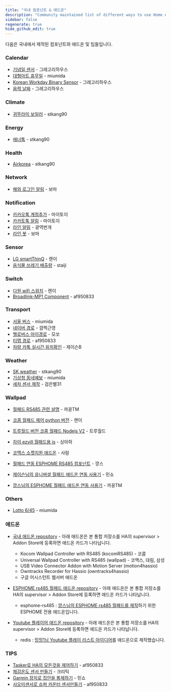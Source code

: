 ```yaml
---
title: "국내 컴포넌트 & 애드온"
description: "Community maintained list of different ways to use Home Assistant."
sidebar: false
regenerate: true
hide_github_edit: true
---
```


다음은 국내에서 제작된 컴포넌트와 애드온 및 팁들입니다.

### Calendar
* [기념일 센서](https://github.com/GrecHouse/anniversary) - 그레고리하우스
* [대형마트 휴무일](https://github.com/miumida/mart_holiday) - miumida
* [Korean Workday Binary Sensor](https://github.com/GrecHouse/korean_workday) - 그레고리하우스
* [음력 날짜](https://github.com/GrecHouse/lunar_date) - 그레고리하우스

### Climate
* [귀뚜라미 보일러](https://cafe.naver.com/koreassistant/17) - stkang90

### Energy
* [에너톡](https://cafe.naver.com/koreassistant/15) - stkang90

### Health
* [Airkorea](https://cafe.naver.com/koreassistant/14) - stkang90

### Network
* [해외 로그인 알림](https://cafe.naver.com/stsmarthome/13026) - 보마

### Notification
* [카카오톡 계정추가](https://cafe.naver.com/stsmarthome/13612) - 마이토이
* [카카토톡 알림](https://cafe.naver.com/stsmarthome/13573) - 마이토이
* [라인 알림](https://cafe.naver.com/stsmarthome/11415) - 광역번개
* [라인 봇](https://cafe.naver.com/stsmarthome/13987) - 보마

### Sensor
* [LG smartThinQ](https://github.com/GuGu927/hass-smartthinq) - 랜이
* [음식물 쓰레기 배출량](https://github.com/staiji/citywaste_korea) - staiji

### Switch
* [다원 wifi 스위치](https://github.com/GuGu927/dawon) - 랜이
* [Broadlink-MP1 Component](https://github.com/af950833/Home-Assistant-Broadlink-MP1-Custom-Component) - af950833

### Transport
* [서울 버스](https://github.com/miumida/seoul_bus) - miumida
* [네이버 경로](https://github.com/wkd8176/Naver-Travel-Time-Component) - 깜찍근영
* [헬로버스 아이경로](https://cafe.naver.com/stsmarthome/9595) - 모쏘
* [티맵 경로](https://cafe.naver.com/stsmarthome/14521) - af950833
* [챠량 카톡 실시간 위치확인](https://cafe.naver.com/stsmarthome/11626) - 제이슨B

### Weather
* [SK weather](https://cafe.naver.com/koreassistant/16) - stkang90
* [기상청 동네예보](https://github.com/miumida/local_weather_rss) - miumida
* [세차 센서 제작](https://cafe.naver.com/koreassistant/809) - 검은별31

### Wallpad 
* [월패드 RS485 관련 설명](https://cafe.naver.com/koreassistant/605) - 까꿍TM 
* [코콤 월패드 제어 python 버전](https://github.com/GuGu927/RS485) - 랜이
* [트루월드 버전 코콤 월패드 Nodejs V2](https://cafe.naver.com/koreassistant/601) - 트루월드
* [자이 ezvill 월패드용 js](https://cafe.naver.com/koreassistant/959) - 싱아하
* [코맥스 소켓지원 애드온](https://cafe.naver.com/koreassistant/733) - 사람
* [월패드 연동 ESPHOME RS485 컴포넌트](https://cafe.naver.com/stsmarthome/12973) - 깡스

* [제이슨님의 유니버셜 월패드 애드온 연동 사용기](https://cafe.naver.com/koreassistant/579) - 민쇼
* [깡스님의 ESPHOME 월패드 애드온 연동 사용기](https://cafe.naver.com/koreassistant/581) - 까꿍TM

### Others
* [Lotto 6/45](https://github.com/miumida/lotto645) - miumida


### 애드온
* [국내 애드온 repository](https://github.com/HAKorea/addons) - 아래 애드온은 본 통합 저장소를 HA의 supervisor > Addon Store에 등록하면 애드온 카드가 나타납니다.

    * Kocom Wallpad Controller with RS485 (kocomRS485) - 코콤
    * Universal Wallpad Controller with RS485 (wallpad) - 코맥스, 대림, 삼성
    * USB Video Connector Addon with Motion Server (motion4hassio)
    * Owntracks Recorder for Hassio (owntracks4hassio)
    * 구글 어시스턴트 웹서버 애드온

* [ESPHOME rs485 월패드 애드온 repository](https://github.com/greays/hassio) - 아래 애드온은 본 통합 저장소를 HA의 supervisor > Addon Store에 등록하면 애드온 카드가 나타납니다.

    * esphome-rs485 : [깡스님의 ESPHOME rs485 월패드를 제작](https://cafe.naver.com/stsmarthome/12973)하기 위한 ESPHOME 전용 애드온입니다.  

* [Youtube 플레이어 애드온 repository](https://github.com/miumida/redis) - 아래 애드온은 본 통합 저장소를 HA의 supervisor > Addon Store에 등록하면 애드온 카드가 나타납니다.

    * redis : [밍밍1님 Youtube 플레이 리스트 아이디어](https://cafe.naver.com/koreassistant/1001)를 애드온으로 제작했습니다. 
    
### TIPS 

* [Tasker로 HA의 모든것을 제어하기](https://cafe.naver.com/stsmarthome/11516) - af950833
* [체감온도 센서 만들기](https://cafe.naver.com/stsmarthome/11306) - 크리틱
* [Garmin 장치로 집안을 통제하기](https://cafe.naver.com/stsmarthome/10848) - 민쇼
* [샤오미센서로 슈퍼 카운터 센서만들기](https://cafe.naver.com/stsmarthome/9505) - af950833
